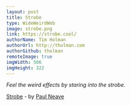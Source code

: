 ```yaml
---
layout: post
title: Strobe
type: WideWeirdWeb
image: strobe.png
link: https://strobe.cool/
authorName: Tim Holman
authorUrl: http://tholman.com
authorGithub: tholman
remoteImage: true
imgWidth: 506
imgHeight: 322
---
```


_Feel the weird effects by staring into the strobe._

[Strobe](https://strobe.cool/) - by [Paul Neave](https://neave.com/)
